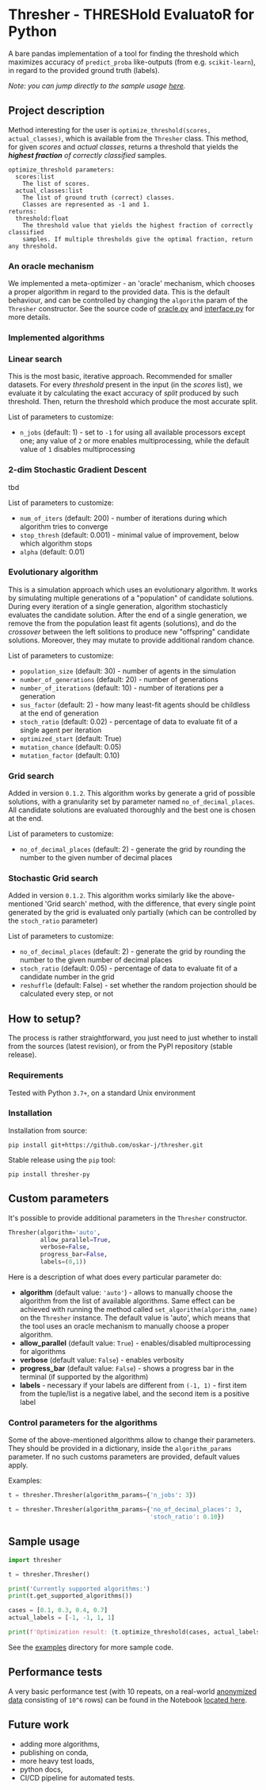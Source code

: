 # Thresher - THRESHold EvaluatoR for Python

A bare pandas implementation of a tool for finding the threshold which maximizes accuracy 
of `predict_proba` like-outputs (from e.g. `scikit-learn`), in regard to the provided ground truth (labels).

_Note: you can jump directly to the sample usage [here](https://github.com/oskar-j/thresher#sample-usage)._

## Project description

Method interesting for the user is `optimize_threshold(scores, actual_classes)`, which is available 
from the `Thresher` class. This method, for given _scores_ and _actual classes_, 
returns a threshold that yields the _**highest fraction** of correctly classified_ samples.

```
optimize_threshold parameters:
  scores​:list
    The list of scores.
  actual_classes​:list
    The list of ground truth (correct) classes. 
    Classes are represented as -1 and 1.
returns:
  threshold:​float
    The threshold value that yields ​the highest fraction of correctly classified 
    samples​. If multiple thresholds give the optimal fraction, return any threshold.
```

### An oracle mechanism

We implemented a meta-optimizer - an 'oracle' mechanism, which chooses a proper algorithm in regard to the provided data. This is the default behaviour, and can be controlled by changing the `algorithm` param of the `Thresher` constructor. See the source code of [oracle.py](https://github.com/oskar-j/thresher/blob/main/thresher/oracle.py) and [interface.py](https://github.com/oskar-j/thresher/blob/main/thresher/interface.py) for more details.

### Implemented algorithms

### Linear search

This is the most basic, iterative approach. Recommended for smaller datasets. For every _threshold_ present in the input (in the _scores_ list), we evaluate it by calculating the exact accuracy of _split_ produced by such threshold. Then, return the threshold which produce the most accurate split. 

List of parameters to customize:
* `n_jobs` (default: 1) - set to `-1` for using all available processors except one; any value of `2` or more 
enables multiprocessing, while the default value of `1` disables multiprocessing

### 2-dim Stochastic Gradient Descent

tbd

List of parameters to customize:
* `num_of_iters` (default: 200) - number of iterations during which algorithm tries to converge
* `stop_thresh` (default: 0.001) - minimal value of improvement, below which algorithm stops
* `alpha` (default: 0.01)

### Evolutionary algorithm

This is a simulation approach which uses an evolutionary algorithm. It works by simulating multiple generations of a "population" of candidate solutions. During every iteration of a single generation, algorithm stochasticly evaluates the candidate solution. After the end of a single generation, we remove the from the population least fit agents (solutions), and do the _crossover_ between the left solitions to produce new "offspring" candidate solutions. Moreover, they may mutate to provide additional random chance. 

List of parameters to customize:
* `population_size` (default: 30) - number of agents in the simulation
* `number_of_generations` (default: 20) - number of generations
* `number_of_iterations` (default: 10) - number of iterations per a generation
* `sus_factor` (default: 2) - how many least-fit agents should be childless at the end of generation
* `stoch_ratio` (default: 0.02) - percentage of data to evaluate fit of a single agent per iteration
* `optimized_start` (default: True)
* `mutation_chance` (default: 0.05)
* `mutation_factor` (default: 0.10)

### Grid search

Added in version `0.1.2`. This algorithm works by generate a grid of possible solutions, with a granularity set
by parameter named `no_of_decimal_places`. All candidate solutions are evaluated thoroughly 
and the best one is chosen at the end.

List of parameters to customize:
* `no_of_decimal_places` (default: 2) - generate the grid by rounding the number to the given number of decimal places

### Stochastic Grid search

Added in version `0.1.2`. This algorithm works similarly like the above-mentioned 'Grid search' method, with the difference, that
every single point generated by the grid is evaluated only partially (which can be controlled by the `stoch_ratio` parameter)

List of parameters to customize:
* `no_of_decimal_places` (default: 2) - generate the grid by rounding the number to the given number of decimal places
* `stoch_ratio` (default: 0.05) - percentage of data to evaluate fit of a candidate number in the grid
* `reshuffle` (default: False) - set whether the random projection should be calculated every step, or not

## How to setup?

The process is rather straightforward, you just need to just whether to install 
from the sources (latest revision), or from the PyPI repository (stable release).

### Requirements

Tested with Python `3.7+`, on a standard Unix environment

### Installation

Installation from source:

```
pip install git+https://github.com/oskar-j/thresher.git
```

Stable release using the `pip` tool:

```
pip install thresher-py
```

## Custom parameters

It's possible to provide additional parameters in the `Thresher` constructor. 

```python
Thresher(algorithm='auto',
         allow_parallel=True,
         verbose=False, 
         progress_bar=False,
         labels=(0,1))
```

Here is a description of what does every particular parameter do:

* **algorithm** (default value: `'auto'`) - allows to manually choose the algorithm from the list of available algorithms.
Same effect can be achieved with running the method called `set_algorithm(algorithm_name)` on the `Thresher` instance. 
The default value is 'auto', which means that the tool uses an oracle mechanism to manually choose a proper algorithm.
* **allow_parallel** (default value: `True`) - enables/disabled multiprocessing for algorithms
* **verbose** (default value: `False`) - enables verbosity
* **progress_bar** (default value: `False`) - shows a progress bar in the terminal (if supported by the algorithm)
* **labels** - necessary if your labels are different from `(-1, 1)` - first item from the tuple/list is a negative label, 
and the second item is a positive label

### Control parameters for the algorithms

Some of the above-mentioned algorithms allow to change their parameters. 
They should be provided in a dictionary, inside the `algorithm_params` parameter. 
If no such customs parameters are provided, default values apply.

Examples:

```python
t = thresher.Thresher(algorithm_params={'n_jobs': 3})
```

```python
t = thresher.Thresher(algorithm_params={'no_of_decimal_places': 3,
                                        'stoch_ratio': 0.10})
```

## Sample usage

```python
import thresher

t = thresher.Thresher()

print('Currently supported algorithms:')
print(t.get_supported_algorithms())

cases = [0.1, 0.3, 0.4, 0.7]
actual_labels = [-1, -1, 1, 1]

print(f'Optimization result: {t.optimize_threshold(cases, actual_labels)}')
```

See the [examples](https://github.com/oskar-j/thresher/tree/main/examples) directory for more sample code.

## Performance tests

A very basic performance test (with 10 repeats, on a real-world [anonymized data](https://github.com/oskar-j/thresher/blob/main/examples/performance_test/milion_samples.7z) consisting of `10^6` rows) can be found in the Notebook [located here](https://github.com/oskar-j/thresher/blob/main/examples/performance_test/TresherPerformanceTest.ipynb).

## Future work

* adding more algorithms,
* publishing on conda,
* more heavy test loads,
* python docs,
* CI/CD pipeline for automated tests.
